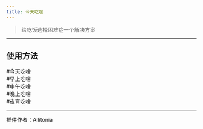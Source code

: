 ```yaml
---
title: 今天吃啥
---
```


> 给吃饭选择困难症一个解决方案

---
## 使用方法
\#今天吃啥<br/>
\#早上吃啥<br/>
\#中午吃啥<br/>
\#晚上吃啥<br/>
\#夜宵吃啥

---
插件作者：Ailitonia